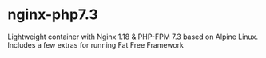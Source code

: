 # nginx-php7.3
Lightweight container with Nginx 1.18 &amp; PHP-FPM 7.3 based on Alpine Linux. Includes a few extras for running Fat Free Framework
